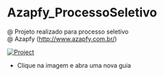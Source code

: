 # Azapfy_ProcessoSeletivo
@ Projeto realizado para processo seletivo  
@ Azapfy (http://www.azapfy.com.br/)


[![Project](https://img.youtube.com/vi/qqP7Zzs9bOE/0.jpg)](https://www.youtube.com/watch?v=qqP7Zzs9bOE)  
*   Clique na imagem e abra uma nova guia
